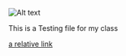 ![Alt text](relative/path/to/the_avengers.jpg?raw=true "Title")


This is a Testing file for my class


[a relative link](README.md)

